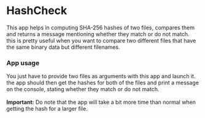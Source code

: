 # HashCheck

This app helps in computing SHA-256 hashes of two files, compares them and returns a message mentioning whether they match or do not match. this is pretty 
useful when you want to compare two different files that have the same binary data but different filenames.

### App usage
You just have to provide two files as arguments with this app and launch it. the app should then get the hashes for both of the files and print a message on the console, stating whether they match or do not match. 
<br><br>**Important:** Do note that the app will take a bit more time than normal when getting the hash for a larger file.
